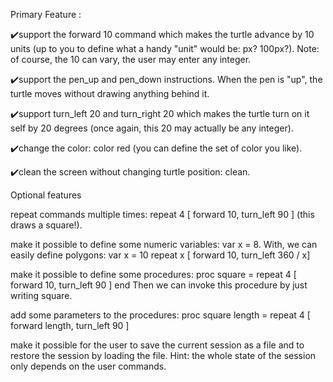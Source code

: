 Primary Feature :

✔️support the forward 10 command which makes the turtle advance by 10 units (up to you to define what a handy "unit" would be: px? 100px?). Note: of course, the 10 can vary, the user may enter any integer.

✔️support the pen_up and pen_down instructions. When the pen is "up", the turtle moves without drawing anything behind it.

✔️support turn_left 20 and turn_right 20 which makes the turtle turn on it self by 20 degrees (once again, this 20 may actually be any integer).

✔️change the color: color red (you can define the set of color you like).

✔️clean the screen without changing turtle position: clean.



Optional features

repeat commands multiple times: repeat 4 [ forward 10, turn_left 90 ] (this draws a square!).

make it possible to define some numeric variables: var x = 8. With, we can easily define polygons: var x = 10 repeat x [ forward 10, turn_left 360 / x]

make it possible to define some procedures: proc square = repeat 4 [ forward 10, turn_left 90 ] end Then we can invoke this procedure by just writing square.

add some parameters to the procedures: proc square length = repeat 4 [ forward length, turn_left 90 ]

make it possible for the user to save the current session as a file and to restore the session by loading the file. Hint: the whole state of the session only depends on the user commands.
